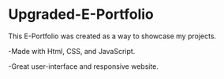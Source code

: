 # Upgraded-E-Portfolio

This E-Portfolio was created as a way to showcase my projects. 

-Made with Html, CSS, and JavaScript.

-Great user-interface and responsive website.
